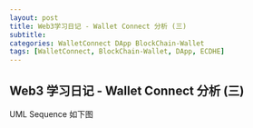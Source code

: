 ```yaml
---
layout: post
title: Web3学习日记 - Wallet Connect 分析 (三)
subtitle:
categories: WalletConnect DApp BlockChain-Wallet
tags: [WalletConnect, BlockChain-Wallet, DApp, ECDHE]
---
```


## Web3 学习日记 - Wallet Connect 分析 (三)

UML Sequence 如下图
